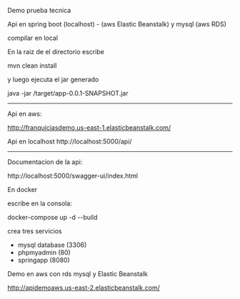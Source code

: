 Demo prueba tecnica

Api en spring boot (localhost) -  (aws Elastic Beanstalk) y mysql (aws RDS)

compilar en local

En la raiz de el directorio escribe

mvn clean install

y luego ejecuta el jar generado

java -jar /target/app-0.0.1-SNAPSHOT.jar

-----------------------
Api en aws: 

http://franquiciasdemo.us-east-1.elasticbeanstalk.com/

Api en localhost
http://localhost:5000/api/

----------------------
Documentacion de la api:

http://localhost:5000/swagger-ui/index.html

En docker

escribe en la consola:

docker-compose up -d --build

crea tres servicios

- mysql database (3306)
- phpmyadmin (80)
- springapp (8080)


Demo en aws con rds mysql y Elastic Beanstalk

http://apidemoaws.us-east-2.elasticbeanstalk.com/